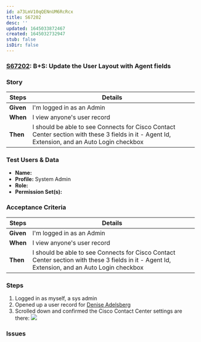 ```yaml
---
id: a73LmV10qQENnUM6RcRcx
title: S67202
desc: ''
updated: 1645033872467
created: 1645032732947
stub: false
isDir: false
---
```


### [S67202](https://rally1.rallydev.com/#/?detail=/userstory/623323875839&fdp=true): B+S: Update the User Layout with Agent fields

### Story

| Steps     | Details                                                                                                                                        |
| --------- | ---------------------------------------------------------------------------------------------------------------------------------------------- |
| **Given** | I'm logged in as an Admin                                                                                                                      |
| **When**  | I view anyone's user record                                                                                                                    |
| **Then**  | I should be able to see Connects for Cisco Contact Center section with these 3 fields in it - Agent Id, Extension, and an Auto Login checkbox  |

### Test Users & Data

- **Name:** 
- **Profile:** System Admin
- **Role:**
- **Permission Set(s):**

### Acceptance Criteria

| Steps     | Details                                                                                                                                        |
| --------- | ---------------------------------------------------------------------------------------------------------------------------------------------- |
| **Given** | I'm logged in as an Admin                                                                                                                      |
| **When**  | I view anyone's user record                                                                                                                    |
| **Then**  | I should be able to see Connects for Cisco Contact Center section with these 3 fields in it - Agent Id, Extension, and an Auto Login checkbox  |

### Steps

1. Logged in as myself, a sys admin
2. Opened up a user record for [Denise Adelsberg](https://sherwin--qa.lightning.force.com/lightning/setup/ManageUsers/page?address=%2F00541000003qSQOAA2%3Fnoredirect%3D1%26isUserEntityOverride%3D1)
3. Scrolled down and confirmed the Cisco Contact Center settings are there:
   ![](/assets/2022-02-04-11-59-15.png)

### Issues
